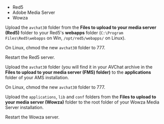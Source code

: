<ul class="nav nav-tabs" id="serversTab">
  <li class="active"><a data-target="#red5" data-toggle="tab">Red5</a></li>
  <li><a data-target="#ams" data-toggle="tab">Adobe Media Server</a></li>
  <li><a data-target="#wowza" data-toggle="tab">Wowza</a></li>
</ul>

<div class="tab-content">

<div class="tab-pane active" id="red5">
<div class="panel panel-default">
<div class="panel-body">

<p>Upload the <code class="highlighter-rouge">avchat30</code> folder from the <b>Files to upload to your media server (Red5)</b> folder to your Red5's <b>webapps</b> folder (<code class="highlighter-rouge">C:\Program Files\Red5\webapps</code> on Win, <code class="highlighter-rouge">/opt/red5/webapps/</code> on Linux).</p>

<p>On Linux, chmod the new <code class="highlighter-rouge">avchat30</code> folder to 777.</p>

<p>Restart the Red5 server.</p>

</div>
</div>
</div>

<div class="tab-pane" id="ams">
<div class="panel panel-default">
<div class="panel-body">
<p>Upload the <code class="highlighter-rouge">avchat30</code> folder (you will find it in your AVChat archive in the <b>Files to upload to your media server (FMS) folder)</b> to the <b>applications</b> folder of your AMS installation.</p>

<p>On Linux, chmod the new <code class="highlighter-rouge">avchat30</code> folder to 777.</p>

</div>
</div>
</div>

<div class="tab-pane" id="wowza">
<div class="panel panel-default">
<div class="panel-body">
<p>Upload the <code class="highlighter-rouge">applications</code>, <code class="highlighter-rouge">lib</code> and <code class="highlighter-rouge">conf</code> folders from the <b>Files to upload to your media server (Wowza)</b> folder to the root folder of your Wowza Media Server installation.</p>

<p>Restart the Wowza server.</p>

<!--Starting with Wowza Streaming Engine 4, a new GUI has been added that allows you to control the server and individual applications. This can be accessed using a browser by going to <b>http://WOWZA_SERVER_ADDRESS:8088/enginemanager</b>-->
</div>
</div>
</div>

</div>

<script>
jQuery(function () {
    jQuery('#serversTab a:last').tab('show')
})
</script>
